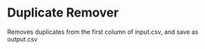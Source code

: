 # Duplicate Remover

Removes duplicates from the first column of input.csv, and save as output.csv 
